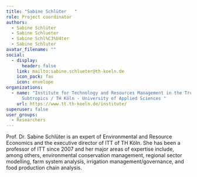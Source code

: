 ```yaml
---
title: "Sabine Schlüter   "
role: Project coordinator
authors:
  - Sabine Schlüter
  - Sabine Schlueter
  - Sabine Schl%C3%U4ter
  - Sabine Schluter
avatar_filename: ""
social:
  - display:
      header: false
    link: mailto:sabine.schlueter@th-koeln.de
    icon_pack: fas
    icon: envelope
organizations:
  - name: "Institute for Technology and Resources Management in the Tropics and
      Subtropics / TH Köln - University of Applied Sciences "
    url: https://www.tt.th-koeln.de/institute/
superuser: false
user_groups:
  - Researchers
---
```

 
  
   
    
     
      
Prof. Dr. Sabine Schlüter is an expert of Environmental and Resource Economics and the executive director of ITT of TH Köln. She has been a professor of ITT since 2007 and her major areas of expertise include, among others, environmental conservation management, regional sector modelling, farm system analysis, irrigation management/governance, and food production chain analysis.    
